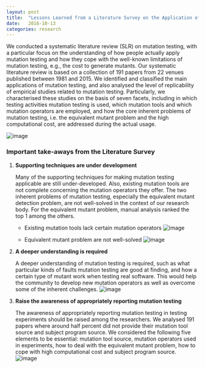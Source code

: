 ```yaml
---
layout: post
title:  "Lessons Learned from a Literature Survey on the Application of Mutation Testing"
date:   2016-10-13
categories: research
---
```

We conducted a systematic literature review (SLR) on mutation testing, with a particular focus on the understanding of how people actually apply mutation testing and how they cope with the well-known limitations of mutation testing, e.g., the cost to generate mutants. Our systematic literature review is based on a collection of 191 papers from 22 venues published between 1981 and 2015. We identified and classified the main applications of mutation testing, and also analysed the level of replicability of empirical studies related to mutation testing. Particularly, we characterised these studies on the basis of seven facets, including in which testing activities mutation testing is used, which mutation tools and which mutation operators are employed, and how the core inherent problems of mutation testing, i.e. the equivalent mutant problem and the high computational cost, are addressed during the actual usage.

![image](https://qianqianzhu.github.io/images/aspects.png)

### Important take-aways from the Literature Survey
1. **Supporting techniques are under development**

   Many of the supporting techniques for making mutation testing applicable are still under-developed. Also, existing mutation tools are not complete concerning the mutation operators they offer. The two inherent problems of mutation testing, especially the equivalent mutant detection problem, are not well-solved in the context of our research body. For the equivalent mutant problem, manual analysis ranked the top 1 among the others.

   - Existing mutation tools lack certain mutation operators
     ![image](https://qianqianzhu.github.io/images/tool.png)

   - Equivalent mutant problem are not well-solved
     ![image](https://qianqianzhu.github.io/images/emp.png)

2. **A deeper understanding is required**

   A deeper understanding of mutation testing is required, such as what particular kinds of faults mutation testing are good at finding, and how a certain type of mutant work when testing real software. This would help the community to develop new mutation operators as well as overcome some of the inherent challenges.
   ![image](https://qianqianzhu.github.io/images/question.png)

3. **Raise the awareness of appropriately reporting mutation testing**

   The awareness of appropriately reporting mutation testing in testing experiments should be raised among the researchers. We analysed 191 papers where around half percent did not provide their mutation tool source and subject program source. We considered the following five elements to be essential: mutation tool source, mutation operators used in experiments, how to deal with the equivalent mutant problem, how to cope with high computational cost and subject program source.
   ![image](https://qianqianzhu.github.io/images/report.png)
